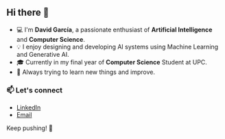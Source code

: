 ## Hi there 👋
- 💻 I'm **David García**, a passionate enthusiast of **Artificial Intelligence** and **Computer Science**. 
- 💡 I enjoy designing and developing AI systems using Machine Learning and Generative AI.
- 🎓 Currently in my final year of **Computer Science** Student at UPC.  
- 🌱 Always trying to learn new things and improve.

### 📫 Let's connect
- [LinkedIn](https://linkedin.com/in/dgarevalo)
- [Email](mailto:david.garciaarevalo@icloud.com)
  
Keep pushing! 🚀

